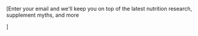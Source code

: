 [Enter your email and we'll keep you on top of the latest nutrition research, supplement myths, and more

]